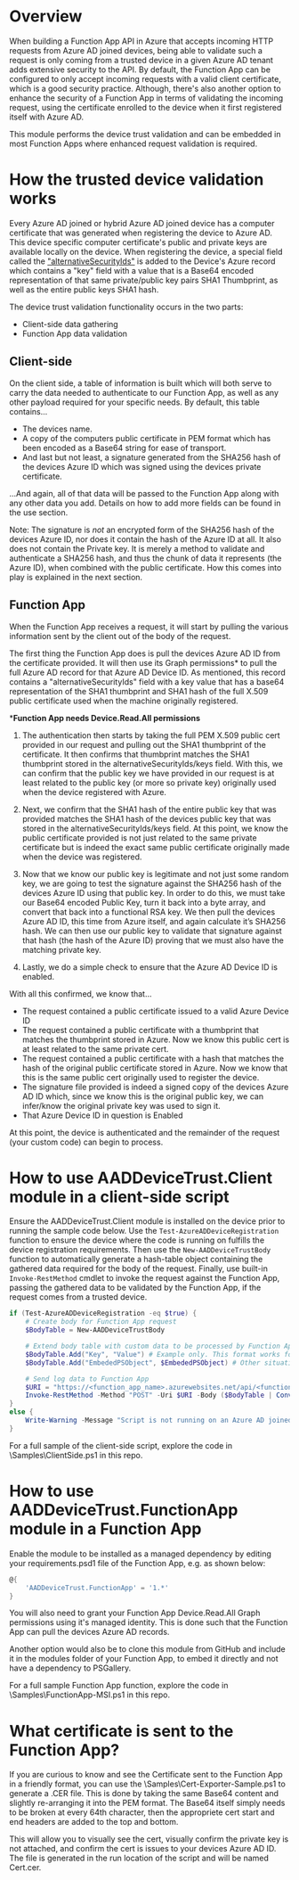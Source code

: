 # Overview
When building a Function App API in Azure that accepts incoming HTTP requests from Azure AD joined devices, being able to validate such a request is only coming from a trusted device in a given Azure AD tenant adds extensive security to the API. By default, the Function App can be configured to only accept incoming requests with a valid client certificate, which is a good security practice. Although, there's also another option to enhance the security of a Function App in terms of validating the incoming request, using the certificate enrolled to the device when it first registered itself with Azure AD.

This module performs the device trust validation and can be embedded in most Function Apps where enhanced request validation is required.

# How the trusted device validation works

Every Azure AD joined or hybrid Azure AD joined device has a computer certificate that was generated when registering the device to Azure AD. This device specific computer certificate's public and private keys are available locally on the device. When registering the device, a special field called the ["alternativeSecurityIds"](https://learn.microsoft.com/en-us/openspecs/windows_protocols/ms-dvrj/f900e812-8f1c-4345-9ab0-b91111068651) is added to the Device's Azure record which contains a "key" field with a value that is a Base64 encoded representation of that same private/public key pairs SHA1 Thumbprint, as well as the entire public keys SHA1 hash.

The device trust validation functionality occurs in the two parts:

- Client-side data gathering
- Function App data validation

## Client-side

On the client side, a table of information is built which will both serve to carry the data needed to authenticate to our Function App, as well as any other payload required for your specific needs. By default, this table contains...

* The devices name.
* A copy of the computers public certificate in PEM format which has been encoded as a Base64 string for ease of transport.
* And last but not least, a signature generated from the SHA256 hash of the devices Azure ID which was signed using the devices private certificate.

...And again, all of that data will be passed to the Function App along with any other data you add. Details on how to add more fields can be found in the use section.

Note: The signature is *not* an encrypted form of the SHA256 hash of the devices Azure ID, nor does it contain the hash of the Azure ID at all. It also does not contain the Private key. It is merely a method to validate and authenticate a SHA256 hash, and thus the chunk of data it represents (the Azure ID), when combined with the public certificate. How this comes into play is explained in the next section.


## Function App

When the Function App receives a request, it will start by pulling the various information sent by the client out of the body of the request. 

The first thing the Function App does is pull the devices Azure AD ID from the certificate provided. It will then use its Graph permissions* to pull the full Azure AD record for that Azure AD Device ID. As mentioned, this record contains a "alternativeSecurityIds" field with a key value that has a base64 representation of the SHA1 thumbprint and SHA1 hash of the full X.509 public certificate used when the machine originally registered.

***Function App needs Device.Read.All permissions**

1. The authentication then starts by taking the full PEM X.509 public cert provided in our request and pulling out the SHA1 thumbprint of the certificate. It then confirms that thumbprint matches the SHA1 thumbprint stored in the alternativeSecurityIds/keys field. With this, we can confirm that the public key we have provided in our request is at least related to the public key (or more so private key) originally used when the device registered with Azure.

2. Next, we confirm that the SHA1 hash of the entire public key that was provided matches the SHA1 hash of the devices public key that was stored in the alternativeSecurityIds/keys field. At this point, we know the public certificate provided is not just related to the same private certificate but is indeed the exact same public certificate originally made when the device was registered.

3. Now that we know our public key is legitimate and not just some random key, we are going to test the signature against the SHA256 hash of the devices Azure ID using that public key. In order to do this, we must take our Base64 encoded Public Key, turn it back into a byte array, and convert that back into a functional RSA key. We then pull the devices Azure AD ID, this time from Azure itself, and again calculate it’s SHA256 hash. We can then use our public key to validate that signature against that hash (the hash of the Azure ID) proving that we must also have the matching private key.

4. Lastly, we do a simple check to ensure that the Azure AD Device ID is enabled. 

With all this confirmed, we know that...

* The request contained a public certificate issued to a valid Azure Device ID
* The request contained a public certificate with a thumbprint that matches the thumbprint stored in Azure. Now we know this public cert is at least related to the same private cert.
* The request contained a public certificate with a hash that matches the hash of the original public certificate stored in Azure. Now we know that this is the same public cert originally used to register the device.
* The signature file provided is indeed a signed copy of the devices Azure AD ID which, since we know this is the original public key, we can infer/know the original private key was used to sign it.
* That Azure Device ID in question is Enabled

At this point, the device is authenticated and the remainder of the request (your custom code) can begin to process.


# How to use AADDeviceTrust.Client module in a client-side script
Ensure the AADDeviceTrust.Client module is installed on the device prior to running the sample code below. Use the `Test-AzureADDeviceRegistration` function to ensure the device where the code is running on fulfills the device registration requirements. Then use the `New-AADDeviceTrustBody` function to automatically generate a hash-table object containing the gathered data required for the body of the request. Finally, use built-in `Invoke-RestMethod` cmdlet to invoke the request against the Function App, passing the gathered data to be validated by the Function App, if the request comes from a trusted device.

```PowerShell
if (Test-AzureADDeviceRegistration -eq $true) {
    # Create body for Function App request
    $BodyTable = New-AADDeviceTrustBody

    # Extend body table with custom data to be processed by Function App
    $BodyTable.Add("Key", "Value") # Example only. This format works for most situations. 
    $BodyTable.Add("EmbededPSObject", $EmbededPSObject) # Other situations such as embedding a PSObject/JSON may need alternate formatting such as this.

    # Send log data to Function App
    $URI = "https://<function_app_name>.azurewebsites.net/api/<function_name>?code=<function_key>"
    Invoke-RestMethod -Method "POST" -Uri $URI -Body ($BodyTable | ConvertTo-Json) -ContentType "application/json"
}
else {
    Write-Warning -Message "Script is not running on an Azure AD joined or hybrid Azure AD joined device"
}
```

For a full sample of the client-side script, explore the code in \Samples\ClientSide.ps1 in this repo.


# How to use AADDeviceTrust.FunctionApp module in a Function App
Enable the module to be installed as a managed dependency by editing your requirements.psd1 file of the Function App, e.g. as shown below:

```PowerShell
@{
    'AADDeviceTrust.FunctionApp' = '1.*'
}
```
You will also need to grant your Function App Device.Read.All Graph permissions using it's managed identity. This is done such that the Function App can pull the devices Azure AD records.

Another option would also be to clone this module from GitHub and include it in the modules folder of your Function App, to embed it directly and not have a dependency to PSGallery.

For a full sample Function App function, explore the code in \Samples\FunctionApp-MSI.ps1 in this repo.


# What certificate is sent to the Function App?
If you are curious to know and see the Certificate sent to the Function App in a friendly format, you can use the \Samples\Cert-Exporter-Sample.ps1 to generate a .CER file. This is done by taking the same Base64 content and slightly re-arranging it into the PEM format. The Base64 itself simply needs to be broken at every 64th character, then the appropriete cert start and end headers are added to the top and bottom.

This will allow you to visually see the cert, visually confirm the private key is not attached, and confirm the cert is issues to your devices Azure AD ID. The file is generated in the run location of the script and will be named Cert.cer.
